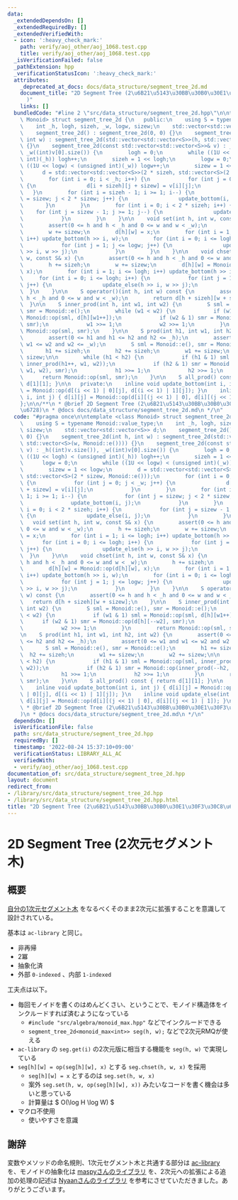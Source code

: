 ```yaml
---
data:
  _extendedDependsOn: []
  _extendedRequiredBy: []
  _extendedVerifiedWith:
  - icon: ':heavy_check_mark:'
    path: verify/aoj_other/aoj_1068.test.cpp
    title: verify/aoj_other/aoj_1068.test.cpp
  _isVerificationFailed: false
  _pathExtension: hpp
  _verificationStatusIcon: ':heavy_check_mark:'
  attributes:
    _deprecated_at_docs: docs/data_structure/segment_tree_2d.md
    document_title: "2D Segment Tree (2\u6B21\u5143\u30BB\u30B0\u30E1\u30F3\u30C8\u6728\
      )"
    links: []
  bundledCode: "#line 2 \"src/data_structure/segment_tree_2d.hpp\"\n\ntemplate <class\
    \ Monoid> struct segment_tree_2d {\n   public:\n    using S = typename Monoid::value_type;\n\
    \    int _h, logh, sizeh, _w, logw, sizew;\n    std::vector<std::vector<S>> d;\n\
    \    segment_tree_2d() : segment_tree_2d(0, 0) {}\n    segment_tree_2d(int h,\
    \ int w) : segment_tree_2d(std::vector<std::vector<S>>(h, std::vector<S>(w, Monoid::e())))\
    \ {}\n    segment_tree_2d(const std::vector<std::vector<S>>& v) : _h((int)v.size()),\
    \ _w((int)v[0].size()) {\n        logh = 0;\n        while ((1U << logh) < (unsigned\
    \ int)(_h)) logh++;\n        sizeh = 1 << logh;\n        logw = 0;\n        while\
    \ ((1U << logw) < (unsigned int)(_w)) logw++;\n        sizew = 1 << logw;\n  \
    \      d = std::vector<std::vector<S>>(2 * sizeh, std::vector<S>(2 * sizew, Monoid::e()));\n\
    \        for (int i = 0; i < _h; i++) {\n            for (int j = 0; j < _w; j++)\
    \ {\n                d[i + sizeh][j + sizew] = v[i][j];\n            }\n     \
    \   }\n        for (int i = sizeh - 1; i >= 1; i--) {\n            for (int j\
    \ = sizew; j < 2 * sizew; j++) {\n                update_bottom(i, j);\n     \
    \       }\n        }\n        for (int i = 0; i < 2 * sizeh; i++) {\n        \
    \    for (int j = sizew - 1; j >= 1; j--) {\n                update_else(i, j);\n\
    \            }\n        }\n    }\n\n    void set(int h, int w, const S& x) {\n\
    \        assert(0 <= h and h < _h and 0 <= w and w < _w);\n        h += sizeh;\n\
    \        w += sizew;\n        d[h][w] = x;\n        for (int i = 1; i <= logh;\
    \ i++) update_bottom(h >> i, w);\n        for (int i = 0; i <= logh; i++) {\n\
    \            for (int j = 1; j <= logw; j++) {\n                update_else(h\
    \ >> i, w >> j);\n            }\n        }\n    }\n\n    void chset(int h, int\
    \ w, const S& x) {\n        assert(0 <= h and h < _h and 0 <= w and w < _w);\n\
    \        h += sizeh;\n        w += sizew;\n        d[h][w] = Monoid::op(d[h][w],\
    \ x);\n        for (int i = 1; i <= logh; i++) update_bottom(h >> i, w);\n   \
    \     for (int i = 0; i <= logh; i++) {\n            for (int j = 1; j <= logw;\
    \ j++) {\n                update_else(h >> i, w >> j);\n            }\n      \
    \  }\n    }\n\n    S operator()(int h, int w) const {\n        assert(0 <= h and\
    \ h < _h and 0 <= w and w < _w);\n        return d[h + sizeh][w + sizew];\n  \
    \  }\n\n    S inner_prod(int h, int w1, int w2) {\n        S sml = Monoid::e(),\
    \ smr = Monoid::e();\n        while (w1 < w2) {\n            if (w1 & 1) sml =\
    \ Monoid::op(sml, d[h][w1++]);\n            if (w2 & 1) smr = Monoid::op(d[h][--w2],\
    \ smr);\n            w1 >>= 1;\n            w2 >>= 1;\n        }\n        return\
    \ Monoid::op(sml, smr);\n    }\n\n    S prod(int h1, int w1, int h2, int w2) {\n\
    \        assert(0 <= h1 and h1 <= h2 and h2 <= _h);\n        assert(0 <= w1 and\
    \ w1 <= w2 and w2 <= _w);\n        S sml = Monoid::e(), smr = Monoid::e();\n \
    \       h1 += sizeh;\n        h2 += sizeh;\n        w1 += sizew;\n        w2 +=\
    \ sizew;\n\n        while (h1 < h2) {\n            if (h1 & 1) sml = Monoid::op(sml,\
    \ inner_prod(h1++, w1, w2));\n            if (h2 & 1) smr = Monoid::op(inner_prod(--h2,\
    \ w1, w2), smr);\n            h1 >>= 1;\n            h2 >>= 1;\n        }\n  \
    \      return Monoid::op(sml, smr);\n    }\n\n    S all_prod() const { return\
    \ d[1][1]; }\n\n   private:\n    inline void update_bottom(int i, int j) { d[i][j]\
    \ = Monoid::op(d[(i << 1) | 0][j], d[(i << 1) | 1][j]); }\n    inline void update_else(int\
    \ i, int j) { d[i][j] = Monoid::op(d[i][(j << 1) | 0], d[i][(j << 1) | 1]); }\n\
    };\n\n/**\n * @brief 2D Segment Tree (2\u6B21\u5143\u30BB\u30B0\u30E1\u30F3\u30C8\
    \u6728)\n * @docs docs/data_structure/segment_tree_2d.md\n */\n"
  code: "#pragma once\n\ntemplate <class Monoid> struct segment_tree_2d {\n   public:\n\
    \    using S = typename Monoid::value_type;\n    int _h, logh, sizeh, _w, logw,\
    \ sizew;\n    std::vector<std::vector<S>> d;\n    segment_tree_2d() : segment_tree_2d(0,\
    \ 0) {}\n    segment_tree_2d(int h, int w) : segment_tree_2d(std::vector<std::vector<S>>(h,\
    \ std::vector<S>(w, Monoid::e()))) {}\n    segment_tree_2d(const std::vector<std::vector<S>>&\
    \ v) : _h((int)v.size()), _w((int)v[0].size()) {\n        logh = 0;\n        while\
    \ ((1U << logh) < (unsigned int)(_h)) logh++;\n        sizeh = 1 << logh;\n  \
    \      logw = 0;\n        while ((1U << logw) < (unsigned int)(_w)) logw++;\n\
    \        sizew = 1 << logw;\n        d = std::vector<std::vector<S>>(2 * sizeh,\
    \ std::vector<S>(2 * sizew, Monoid::e()));\n        for (int i = 0; i < _h; i++)\
    \ {\n            for (int j = 0; j < _w; j++) {\n                d[i + sizeh][j\
    \ + sizew] = v[i][j];\n            }\n        }\n        for (int i = sizeh -\
    \ 1; i >= 1; i--) {\n            for (int j = sizew; j < 2 * sizew; j++) {\n \
    \               update_bottom(i, j);\n            }\n        }\n        for (int\
    \ i = 0; i < 2 * sizeh; i++) {\n            for (int j = sizew - 1; j >= 1; j--)\
    \ {\n                update_else(i, j);\n            }\n        }\n    }\n\n \
    \   void set(int h, int w, const S& x) {\n        assert(0 <= h and h < _h and\
    \ 0 <= w and w < _w);\n        h += sizeh;\n        w += sizew;\n        d[h][w]\
    \ = x;\n        for (int i = 1; i <= logh; i++) update_bottom(h >> i, w);\n  \
    \      for (int i = 0; i <= logh; i++) {\n            for (int j = 1; j <= logw;\
    \ j++) {\n                update_else(h >> i, w >> j);\n            }\n      \
    \  }\n    }\n\n    void chset(int h, int w, const S& x) {\n        assert(0 <=\
    \ h and h < _h and 0 <= w and w < _w);\n        h += sizeh;\n        w += sizew;\n\
    \        d[h][w] = Monoid::op(d[h][w], x);\n        for (int i = 1; i <= logh;\
    \ i++) update_bottom(h >> i, w);\n        for (int i = 0; i <= logh; i++) {\n\
    \            for (int j = 1; j <= logw; j++) {\n                update_else(h\
    \ >> i, w >> j);\n            }\n        }\n    }\n\n    S operator()(int h, int\
    \ w) const {\n        assert(0 <= h and h < _h and 0 <= w and w < _w);\n     \
    \   return d[h + sizeh][w + sizew];\n    }\n\n    S inner_prod(int h, int w1,\
    \ int w2) {\n        S sml = Monoid::e(), smr = Monoid::e();\n        while (w1\
    \ < w2) {\n            if (w1 & 1) sml = Monoid::op(sml, d[h][w1++]);\n      \
    \      if (w2 & 1) smr = Monoid::op(d[h][--w2], smr);\n            w1 >>= 1;\n\
    \            w2 >>= 1;\n        }\n        return Monoid::op(sml, smr);\n    }\n\
    \n    S prod(int h1, int w1, int h2, int w2) {\n        assert(0 <= h1 and h1\
    \ <= h2 and h2 <= _h);\n        assert(0 <= w1 and w1 <= w2 and w2 <= _w);\n \
    \       S sml = Monoid::e(), smr = Monoid::e();\n        h1 += sizeh;\n      \
    \  h2 += sizeh;\n        w1 += sizew;\n        w2 += sizew;\n\n        while (h1\
    \ < h2) {\n            if (h1 & 1) sml = Monoid::op(sml, inner_prod(h1++, w1,\
    \ w2));\n            if (h2 & 1) smr = Monoid::op(inner_prod(--h2, w1, w2), smr);\n\
    \            h1 >>= 1;\n            h2 >>= 1;\n        }\n        return Monoid::op(sml,\
    \ smr);\n    }\n\n    S all_prod() const { return d[1][1]; }\n\n   private:\n\
    \    inline void update_bottom(int i, int j) { d[i][j] = Monoid::op(d[(i << 1)\
    \ | 0][j], d[(i << 1) | 1][j]); }\n    inline void update_else(int i, int j) {\
    \ d[i][j] = Monoid::op(d[i][(j << 1) | 0], d[i][(j << 1) | 1]); }\n};\n\n/**\n\
    \ * @brief 2D Segment Tree (2\u6B21\u5143\u30BB\u30B0\u30E1\u30F3\u30C8\u6728\
    )\n * @docs docs/data_structure/segment_tree_2d.md\n */\n"
  dependsOn: []
  isVerificationFile: false
  path: src/data_structure/segment_tree_2d.hpp
  requiredBy: []
  timestamp: '2022-08-24 15:37:10+09:00'
  verificationStatus: LIBRARY_ALL_AC
  verifiedWith:
  - verify/aoj_other/aoj_1068.test.cpp
documentation_of: src/data_structure/segment_tree_2d.hpp
layout: document
redirect_from:
- /library/src/data_structure/segment_tree_2d.hpp
- /library/src/data_structure/segment_tree_2d.hpp.html
title: "2D Segment Tree (2\u6B21\u5143\u30BB\u30B0\u30E1\u30F3\u30C8\u6728)"
---
```

# 2D Segment Tree (2次元セグメント木)

## 概要

[自分の1次元セグメント木](https://ruthen71.github.io/rcpl/src/data_structure/segment_tree.hpp) をなるべくそのまま2次元に拡張することを意識して設計されている。


基本は `ac-library` と同じ。

- 非再帰
- 2冪
- 抽象化済
- 外部 `0-indexed` 、内部 `1-indexed`

工夫点は以下。

- 毎回モノイドを書くのはめんどくさい、ということで、モノイド構造体をインクルードすれば済むようになっている
    - `#include "src/algebra/monoid_max.hpp"` などでインクルードできる
    - `segment_tree_2d<monoid_max<int>> seg(h, w);` などで2次元RMQが使える
- `ac-library` の `seg.get(i)` の2次元版に相当する機能を `seg(h, w)` で実現している
- `seg[h][w] = op(seg[h][w], x)` とする `seg.chset(h, w, x)` を採用
    - `seg[h][w] = x` とするのは `seg.set(h, w, x)`
    - 案外 `seg.set(h, w, op(seg[h][w], x))` みたいなコードを書く機会は多いと思っている
    - 計算量は $ O(\log H \log W) $
- マクロ不使用
    - 使いやすさを意識

## 謝辞

変数やメソッドの命名規則、1次元セグメント木と共通する部分は [ac-library](https://github.com/atcoder/ac-library/blob/master/atcoder/segtree.hpp) を、モノイドの抽象化は [maspyさんのライブラリ](https://github.com/maspypy/library/blob/main/ds/segtree.hpp) を、2次元への拡張による追加の処理の記述は [Nyaanさんのライブラリ](https://github.com/NyaanNyaan/library/blob/master/data-structure-2d/2d-segment-tree.hpp) を参考にさせていただきました。ありがとうございます。
